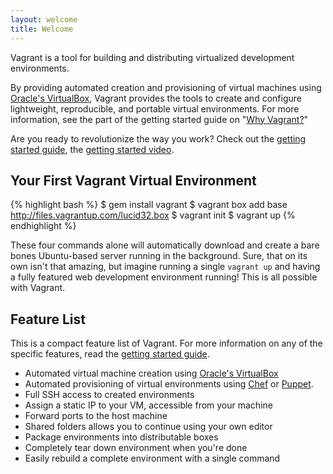 ```yaml
---
layout: welcome
title: Welcome
---
```

Vagrant is a tool for building and distributing virtualized development environments.

By providing automated creation and provisioning of virtual machines
using [Oracle's VirtualBox](http://www.virtualbox.org), Vagrant provides
the tools to create and configure lightweight, reproducible, and portable
virtual environments. For more information, see the part of the
getting started guide on "[Why Vagrant?](/docs/getting-started/why.html)"

Are you ready to revolutionize the way you work? Check out
the [getting started guide](/docs/getting-started/index.html), the
[getting started video](http://vimeo.com/9976342).

## Your First Vagrant Virtual Environment

{% highlight bash %}
$ gem install vagrant
$ vagrant box add base http://files.vagrantup.com/lucid32.box
$ vagrant init
$ vagrant up
{% endhighlight %}

These four commands alone will automatically download and create a bare bones
Ubuntu-based server running in the background. Sure, that on its own isn't
that amazing, but imagine running a single `vagrant up` and having a fully
featured web development environment running! This is all possible with Vagrant.

## Feature List

This is a compact feature list of Vagrant. For more information on any of
the specific features, read the [getting started guide](/docs/getting-started/index.html).

* Automated virtual machine creation using [Oracle's VirtualBox](http://www.virtualbox.org)
* Automated provisioning of virtual environments using [Chef](http://www.opscode.com/chef) or [Puppet](http://www.puppetlabs.com/puppet).
* Full SSH access to created environments
* Assign a static IP to your VM, accessible from your machine
* Forward ports to the host machine
* Shared folders allows you to continue using your own editor
* Package environments into distributable boxes
* Completely tear down environment when you're done
* Easily rebuild a complete environment with a single command
